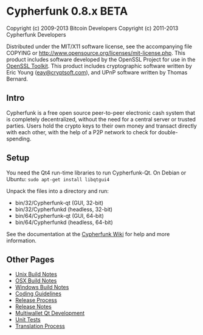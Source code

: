 Cypherfunk 0.8.x BETA
====================

Copyright (c) 2009-2013 Bitcoin Developers
Copyright (c) 2011-2013 Cypherfunk Developers

Distributed under the MIT/X11 software license, see the accompanying
file COPYING or http://www.opensource.org/licenses/mit-license.php.
This product includes software developed by the OpenSSL Project for use in the [OpenSSL Toolkit](http://www.openssl.org/). This product includes
cryptographic software written by Eric Young ([eay@cryptsoft.com](mailto:eay@cryptsoft.com)), and UPnP software written by Thomas Bernard.


Intro
---------------------
Cypherfunk is a free open source peer-to-peer electronic cash system that is
completely decentralized, without the need for a central server or trusted
parties.  Users hold the crypto keys to their own money and transact directly
with each other, with the help of a P2P network to check for double-spending.


Setup
---------------------
You need the Qt4 run-time libraries to run Cypherfunk-Qt. On Debian or Ubuntu:
	`sudo apt-get install libqtgui4`

Unpack the files into a directory and run:

- bin/32/Cypherfunk-qt (GUI, 32-bit)
- bin/32/Cypherfunkd (headless, 32-bit)
- bin/64/Cypherfunk-qt (GUI, 64-bit)
- bin/64/Cypherfunkd (headless, 64-bit)

See the documentation at the [Cypherfunk Wiki](http://Cypherfunk.info)
for help and more information.


Other Pages
---------------------
- [Unix Build Notes](build-unix.md)
- [OSX Build Notes](build-osx.md)
- [Windows Build Notes](build-msw.md)
- [Coding Guidelines](coding.md)
- [Release Process](release-process.md)
- [Release Notes](release-notes.md)
- [Multiwallet Qt Development](multiwallet-qt.md)
- [Unit Tests](unit-tests.md)
- [Translation Process](translation_process.md)
